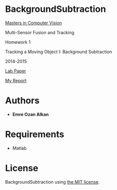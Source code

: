 BackgroundSubtraction
=====================
[Masters in Computer Vision](http://mscvision.u-bourgogne.fr/)

Multi-Sensor Fusion and Tracking

Homework 1

Tracking a Moving Object I: Background Subtraction

2014-2015

[Lab Paper](background_subtraction_lab.pdf)

[My Report](Report/BacgroundSubtractionReport.pdf)

Authors
=======
- **Emre Ozan Alkan**

Requirements
============
- Matlab

License
============
BackgroundSubtraction using [the MIT license](LICENSE).
